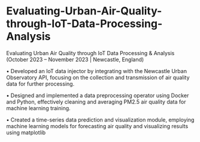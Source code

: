 # Evaluating-Urban-Air-Quality-through-IoT-Data-Processing-Analysis

Evaluating Urban Air Quality through IoT Data Processing & Analysis (October 2023 – November 2023 | Newcastle, England)

• Developed an IoT data injector by integrating with the Newcastle Urban Observatory API,
focusing on the collection and transmission of air quality data for further processing.

• Designed and implemented a data preprocessing operator using Docker and Python, effectively
cleaning and averaging PM2.5 air quality data for machine learning training.

• Created a time-series data prediction and visualization module, employing machine learning
models for forecasting air quality and visualizing results using matplotlib
